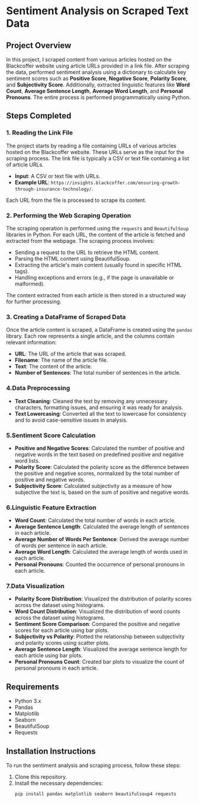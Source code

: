 # Sentiment Analysis on Scraped Text Data

## Project Overview
In this project, I scraped content from various articles hosted on the Blackcoffer website using article URLs provided in a link file. After scraping the data, performed sentiment analysis using a dictionary to calculate key sentiment scores such as **Positive Score**, **Negative Score**, **Polarity Score**, and **Subjectivity Score**. Additionally, extracted linguistic features like **Word Count**, **Average Sentence Length**, **Average Word Length**, and **Personal Pronouns**. The entire process is performed programmatically using Python.

## Steps Completed

### 1. Reading the Link File
The project starts by reading a file containing URLs of various articles hosted on the Blackcoffer website. These URLs serve as the input for the scraping process. The link file is typically a CSV or text file containing a list of article URLs.

- **Input**: A CSV or text file with URLs.
- **Example URL**: `https://insights.blackcoffer.com/ensuring-growth-through-insurance-technology/`.

Each URL from the file is processed to scrape its content.

### 2. Performing the Web Scraping Operation
The scraping operation is performed using the `requests` and `BeautifulSoup` libraries in Python. For each URL, the content of the article is fetched and extracted from the webpage. The scraping process involves:

- Sending a request to the URL to retrieve the HTML content.
- Parsing the HTML content using BeautifulSoup.
- Extracting the article's main content (usually found in specific HTML tags).
- Handling exceptions and errors (e.g., if the page is unavailable or malformed).

The content extracted from each article is then stored in a structured way for further processing.

### 3. Creating a DataFrame of Scraped Data
Once the article content is scraped, a DataFrame is created using the `pandas` library. Each row represents a single article, and the columns contain relevant information:

- **URL**: The URL of the article that was scraped.
- **Filename**: The name of the article file.
- **Text**: The content of the article.
- **Number of Sentences**: The total number of sentences in the article.

### 4.Data Preprocessing
- **Text Cleaning**: Cleaned the text by removing any unnecessary characters, formatting issues, and ensuring it was ready for analysis.
- **Text Lowercasing**: Converted all the text to lowercase for consistency and to avoid case-sensitive issues in analysis.

### 5.Sentiment Score Calculation
- **Positive and Negative Scores**: Calculated the number of positive and negative words in the text based on predefined positive and negative word lists.
- **Polarity Score**: Calculated the polarity score as the difference between the positive and negative scores, normalized by the total number of positive and negative words.
- **Subjectivity Score**: Calculated subjectivity as a measure of how subjective the text is, based on the sum of positive and negative words.

### 6.Linguistic Feature Extraction
- **Word Count**: Calculated the total number of words in each article.
- **Average Sentence Length**: Calculated the average length of sentences in each article.
- **Average Number of Words Per Sentence**: Derived the average number of words per sentence in each article.
- **Average Word Length**: Calculated the average length of words used in each article.
- **Personal Pronouns**: Counted the occurrence of personal pronouns in each article.

### 7.Data Visualization
- **Polarity Score Distribution**: Visualized the distribution of polarity scores across the dataset using histograms.
- **Word Count Distribution**: Visualized the distribution of word counts across the dataset using histograms.
- **Sentiment Score Comparison**: Compared the positive and negative scores for each article using bar plots.
- **Subjectivity vs Polarity**: Plotted the relationship between subjectivity and polarity scores using scatter plots.
- **Average Sentence Length**: Visualized the average sentence length for each article using bar plots.
- **Personal Pronouns Count**: Created bar plots to visualize the count of personal pronouns in each article.

## Requirements
- Python 3.x
- Pandas
- Matplotlib
- Seaborn
- BeautifulSoup
- Requests

## Installation Instructions
To run the sentiment analysis and scraping process, follow these steps:

1. Clone this repository.
2. Install the necessary dependencies:
   ```bash
   pip install pandas matplotlib seaborn beautifulsoup4 requests

